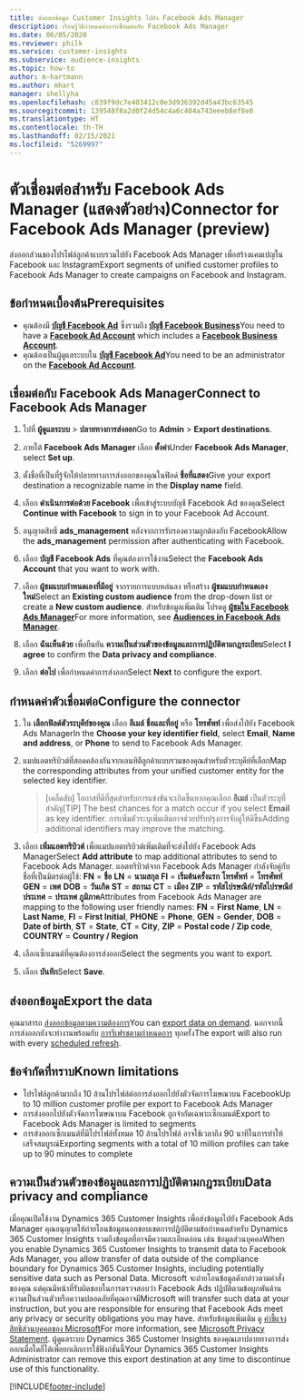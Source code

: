 ```yaml
---
title: ส่งออกข้อมูล Customer Insights ไปยัง Facebook Ads Manager
description: เรียนรู้วิธีกำหนดค่าการเชื่อมต่อกับ Facebook Ads Manager
ms.date: 06/05/2020
ms.reviewer: philk
ms.service: customer-insights
ms.subservice: audience-insights
ms.topic: how-to
author: m-hartmann
ms.author: mhart
manager: shellyha
ms.openlocfilehash: c839f9dc7e403412c0e3d936392d45a43bc63545
ms.sourcegitcommit: 139548f8a2d0f24d54c4a6c404a743eeeb8ef8e0
ms.translationtype: HT
ms.contentlocale: th-TH
ms.lasthandoff: 02/15/2021
ms.locfileid: "5269997"
---
```

# <a name="connector-for-facebook-ads-manager-preview"></a><span data-ttu-id="e2420-103">ตัวเชื่อมต่อสำหรับ Facebook Ads Manager (แสดงตัวอย่าง)</span><span class="sxs-lookup"><span data-stu-id="e2420-103">Connector for Facebook Ads Manager (preview)</span></span>

<span data-ttu-id="e2420-104">ส่งออกส่วนของโปรไฟล์ลูกค้าแบบรวมไปยัง Facebook Ads Manager เพื่อสร้างแคมเปญใน Facebook และ Instagram</span><span class="sxs-lookup"><span data-stu-id="e2420-104">Export segments of unified customer profiles to Facebook Ads Manager to create campaigns on Facebook and Instagram.</span></span>

## <a name="prerequisites"></a><span data-ttu-id="e2420-105">ข้อกำหนดเบื้องต้น</span><span class="sxs-lookup"><span data-stu-id="e2420-105">Prerequisites</span></span>

- <span data-ttu-id="e2420-106">คุณต้องมี [**บัญชี Facebook Ad**](https://www.facebook.com/business/learn/lessons/step-by-step-ads-manager-account) ซึ่งรวมถึง [**บัญชี Facebook Business**](https://business.facebook.com/)</span><span class="sxs-lookup"><span data-stu-id="e2420-106">You need to have a [**Facebook Ad Account**](https://www.facebook.com/business/learn/lessons/step-by-step-ads-manager-account) which includes a [**Facebook Business Account**](https://business.facebook.com/).</span></span>
- <span data-ttu-id="e2420-107">คุณต้องเป็นผู้ดูแลระบบใน [**บัญชี Facebook Ad**](https://www.facebook.com/business/learn/lessons/step-by-step-ads-manager-account)</span><span class="sxs-lookup"><span data-stu-id="e2420-107">You need to be an administrator on the [**Facebook Ad Account**](https://www.facebook.com/business/learn/lessons/step-by-step-ads-manager-account).</span></span>

## <a name="connect-to-facebook-ads-manager"></a><span data-ttu-id="e2420-108">เชื่อมต่อกับ Facebook Ads Manager</span><span class="sxs-lookup"><span data-stu-id="e2420-108">Connect to Facebook Ads Manager</span></span>

1. <span data-ttu-id="e2420-109">ไปที่ **ผู้ดูแลระบบ** > **ปลายทางการส่งออก**</span><span class="sxs-lookup"><span data-stu-id="e2420-109">Go to **Admin** > **Export destinations**.</span></span>

1. <span data-ttu-id="e2420-110">ภายใต้ **Facebook Ads Manager** เลือก **ตั้งค่า**</span><span class="sxs-lookup"><span data-stu-id="e2420-110">Under **Facebook Ads Manager**, select **Set up**.</span></span>

1. <span data-ttu-id="e2420-111">ตั้งชื่อที่เป็นที่รู้จักให้ปลายทางการส่งออกของคุณในฟิลด์ **ชื่อที่แสดง**</span><span class="sxs-lookup"><span data-stu-id="e2420-111">Give your export destination a recognizable name in the **Display name** field.</span></span>

1. <span data-ttu-id="e2420-112">เลือก **ดำเนินการต่อด้วย Facebook** เพื่อเข้าสู่ระบบบัญชี Facebook Ad ของคุณ</span><span class="sxs-lookup"><span data-stu-id="e2420-112">Select **Continue with Facebook** to sign in to your Facebook Ad Account.</span></span>

1. <span data-ttu-id="e2420-113">อนุญาตสิทธิ์ **ads_management** หลังจากการรับรองความถูกต้องกับ Facebook</span><span class="sxs-lookup"><span data-stu-id="e2420-113">Allow the **ads_management** permission after authenticating with Facebook.</span></span>

1. <span data-ttu-id="e2420-114">เลือก **บัญชี Facebook Ads** ที่คุณต้องการใช้งาน</span><span class="sxs-lookup"><span data-stu-id="e2420-114">Select the **Facebook Ads Account** that you want to work with.</span></span>

1. <span data-ttu-id="e2420-115">เลือก **ผู้ชมแบบกำหนดเองที่มีอยู่** จากรายการแบบหล่นลง หรือสร้าง **ผู้ชมแบบกำหนดเองใหม่**</span><span class="sxs-lookup"><span data-stu-id="e2420-115">Select an **Existing custom audience** from the drop-down list or create a **New custom audience**.</span></span> <span data-ttu-id="e2420-116">สำหรับข้อมูลเพิ่มเติม โปรดดู [**ผู้ชมใน Facebook Ads Manager**](https://www.facebook.com/business/help/744354708981227?id=2469097953376494)</span><span class="sxs-lookup"><span data-stu-id="e2420-116">For more information, see [**Audiences in Facebook Ads Manager**](https://www.facebook.com/business/help/744354708981227?id=2469097953376494).</span></span>

1. <span data-ttu-id="e2420-117">เลือก **ฉันเห็นด้วย** เพื่อยืนยัน **ความเป็นส่วนตัวของข้อมูลและการปฏิบัติตามกฎระเบียบ**</span><span class="sxs-lookup"><span data-stu-id="e2420-117">Select **I agree** to confirm the **Data privacy and compliance**.</span></span>

1. <span data-ttu-id="e2420-118">เลือก **ต่อไป** เพื่อกำหนดค่าการส่งออก</span><span class="sxs-lookup"><span data-stu-id="e2420-118">Select **Next** to configure the export.</span></span>

## <a name="configure-the-connector"></a><span data-ttu-id="e2420-119">กำหนดค่าตัวเชื่อมต่อ</span><span class="sxs-lookup"><span data-stu-id="e2420-119">Configure the connector</span></span>

1. <span data-ttu-id="e2420-120">ใน **เลือกฟิลด์ตัวระบุคีย์ของคุณ** เลือก **อีเมล์** **ชื่อและที่อยู่** หรือ **โทรศัพท์** เพื่อส่งไป่ยัง Facebook Ads Manager</span><span class="sxs-lookup"><span data-stu-id="e2420-120">In the **Choose your key identifier field**, select **Email**, **Name and address**, or **Phone** to send to Facebook Ads Manager.</span></span>

1. <span data-ttu-id="e2420-121">แมปแอตทริบิวต์ที่สอดคล้องกันจากเอนทิตีลูกค้าแบบรวมของคุณสำหรับตัวระบุคีย์ที่เลือก</span><span class="sxs-lookup"><span data-stu-id="e2420-121">Map the corresponding attributes from your unified customer entity for the selected key identifier.</span></span>
   > <span data-ttu-id="e2420-122">[เคล็ดลับ] โอกาสที่ดีที่สุดสำหรับการแข่งขันจะเกิดขึ้นหากคุณเลือก **อีเมล์** เป็นตัวระบุที่สำคัญ</span><span class="sxs-lookup"><span data-stu-id="e2420-122">[TIP] The best chances for a match occur if you select **Email** as key identifier.</span></span> <span data-ttu-id="e2420-123">การเพิ่มตัวระบุเพิ่มเติมอาจช่วยปรับปรุงการจับคู่ให้ดีขึ้น</span><span class="sxs-lookup"><span data-stu-id="e2420-123">Adding additional identifiers may improve the matching.</span></span>

1. <span data-ttu-id="e2420-124">เลือก **เพิ่มแอตทริบิวต์** เพื่อแมปแอตทริบิวต์เพิ่มเติมที่จะส่งไปยัง Facebook Ads Manager</span><span class="sxs-lookup"><span data-stu-id="e2420-124">Select **Add attribute** to map additional attributes to send to Facebook Ads Manager.</span></span> <span data-ttu-id="e2420-125">แอตทริบิวต์จาก Facebook Ads Manager กำลังจับคู่กับชื่อที่เป็นมิตรต่อผู้ใช้: **FN** = **ชื่อ** **LN** = **นามสกุล** **FI** = **เริ่มต้นครั้งแรก** **โทรศัพท์** = **โทรศัพท์** **GEN** = **เพศ** **DOB** = **วันเกิด** **ST** = **สถานะ** **CT** = **เมือง** **ZIP** = **รหัสไปรษณีย์/รหัสไปรษณีย์** **ประเทศ** = **ประเทศ ภูมิภาค**</span><span class="sxs-lookup"><span data-stu-id="e2420-125">Attributes from Facebook Ads Manager are mapping to the following user friendly names: **FN** = **First Name**, **LN** = **Last Name**, **FI** = **First Initial**, **PHONE** = **Phone**, **GEN** = **Gender**, **DOB** = **Date of birth**, **ST** = **State**, **CT** = **City**, **ZIP** = **Postal code / Zip code**, **COUNTRY** = **Country / Region**</span></span>

1. <span data-ttu-id="e2420-126">เลือกเซ็กเมนต์ที่คุณต้องการส่งออก</span><span class="sxs-lookup"><span data-stu-id="e2420-126">Select the segments you want to export.</span></span>

1. <span data-ttu-id="e2420-127">เลือก **บันทึก**</span><span class="sxs-lookup"><span data-stu-id="e2420-127">Select **Save**.</span></span>

## <a name="export-the-data"></a><span data-ttu-id="e2420-128">ส่งออกข้อมูล</span><span class="sxs-lookup"><span data-stu-id="e2420-128">Export the data</span></span>

<span data-ttu-id="e2420-129">คุณมาสารถ [ส่งออกข้อมูลตามความต้องการ](export-destinations.md)</span><span class="sxs-lookup"><span data-stu-id="e2420-129">You can [export data on demand](export-destinations.md).</span></span> <span data-ttu-id="e2420-130">นอกจากนี้ การส่งออกยังจะทำงานพร้อมกับ [การรีเฟรชตามกำหนดการ](system.md#schedule-tab) ทุกครั้ง</span><span class="sxs-lookup"><span data-stu-id="e2420-130">The export will also run with every [scheduled refresh](system.md#schedule-tab).</span></span>

## <a name="known-limitations"></a><span data-ttu-id="e2420-131">ข้อจำกัดที่ทราบ</span><span class="sxs-lookup"><span data-stu-id="e2420-131">Known limitations</span></span>

- <span data-ttu-id="e2420-132">โปรไฟล์ลูกค้ามากถึง 10 ล้านโปรไฟล์ต่อการส่งออกไปยังตัวจัดการโฆษณาบน Facebook</span><span class="sxs-lookup"><span data-stu-id="e2420-132">Up to 10 million customer profile per export to Facebook Ads Manager</span></span> 
- <span data-ttu-id="e2420-133">การส่งออกไปยังตัวจัดการโฆษณาบน Facebook ถูกจำกัดเฉพาะเซ็กเมนต์</span><span class="sxs-lookup"><span data-stu-id="e2420-133">Export to Facebook Ads Manager is limited to segments</span></span>
- <span data-ttu-id="e2420-134">การส่งออกเซ็กเมนต์ที่มีโปรไฟล์ทั้งหมด 10 ล้านโปรไฟล์ อาจใช้เวลาถึง 90 นาทีในการทำให้เสร็จสมบูรณ์</span><span class="sxs-lookup"><span data-stu-id="e2420-134">Exporting segments with a total of 10 million profiles can take up to 90 minutes to complete</span></span>

## <a name="data-privacy-and-compliance"></a><span data-ttu-id="e2420-135">ความเป็นส่วนตัวของข้อมูลและการปฏิบัติตามกฎระเบียบ</span><span class="sxs-lookup"><span data-stu-id="e2420-135">Data privacy and compliance</span></span>

<span data-ttu-id="e2420-136">เมื่อคุณเปิดใช้งาน Dynamics 365 Customer Insights เพื่อส่งข้อมูลไปยัง Facebook Ads Manager คุณอนุญาตให้ถ่ายโอนข้อมูลนอกขอบเขตการปฏิบัติตามข้อกำหนดสำหรับ Dynamics 365 Customer Insights รวมถึงข้อมูลที่อาจมีความละเอียดอ่อน เช่น ข้อมูลส่วนบุคคล</span><span class="sxs-lookup"><span data-stu-id="e2420-136">When you enable Dynamics 365 Customer Insights to transmit data to Facebook Ads Manager, you allow transfer of data outside of the compliance boundary for Dynamics 365 Customer Insights, including potentially sensitive data such as Personal Data.</span></span> <span data-ttu-id="e2420-137">Microsoft จะถ่ายโอนข้อมูลดังกล่าวตามคำสั่งของคุณ แต่คุณมีหน้าที่รับผิดชอบในการตรวจสอบว่า Facebook Ads ปฏิบัติตามข้อผูกพันด้านความเป็นส่วนตัวหรือความปลอดภัยที่คุณอาจมี</span><span class="sxs-lookup"><span data-stu-id="e2420-137">Microsoft will transfer such data at your instruction, but you are responsible for ensuring that Facebook Ads meet any privacy or security obligations you may have.</span></span> <span data-ttu-id="e2420-138">สำหรับข้อมูลเพิ่มเติม ดู [คำชี้แจงสิทธิส่วนบุคคลของ Microsoft](https://go.microsoft.com/fwlink/?linkid=396732)</span><span class="sxs-lookup"><span data-stu-id="e2420-138">For more information, see [Microsoft Privacy Statement](https://go.microsoft.com/fwlink/?linkid=396732).</span></span>
<span data-ttu-id="e2420-139">ผู้ดูแลระบบ Dynamics 365 Customer Insights ของคุณเอาปลายทางการส่งออกเมื่อใดก็ได้เพื่อยกเลิกการใช้ฟังก์ชันนี้</span><span class="sxs-lookup"><span data-stu-id="e2420-139">Your Dynamics 365 Customer Insights Administrator can remove this export destination at any time to discontinue use of this functionality.</span></span>


[!INCLUDE[footer-include](../includes/footer-banner.md)]